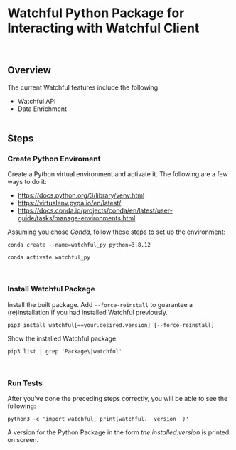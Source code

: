 # Watchful Python Package for Interacting with Watchful Client
<br>

## Overview
The current Watchful features include the following:
- Watchful API
- Data Enrichment 
<br><br>

## Steps

### Create Python Enviroment
Create a Python virtual environment and activate it. The following are a few ways to do it:
- https://docs.python.org/3/library/venv.html
- https://virtualenv.pypa.io/en/latest/
- https://docs.conda.io/projects/conda/en/latest/user-guide/tasks/manage-environments.html

Assuming you chose _Conda_, follow these steps to set up the environment:
```
conda create --name=watchful_py python=3.8.12
```
```
conda activate watchful_py
```
<br>

### Install Watchful Package
Install the built package. Add `--force-reinstall` to guarantee a (re)installation if you had installed Watchful previously.
```
pip3 install watchful[==your.desired.version] [--force-reinstall]
```
Show the installed Watchful package.
```
pip3 list | grep 'Package\|watchful'
```
<br>

### Run Tests
After you've done the preceding steps correctly, you will be able to see the following:
```
python3 -c 'import watchful; print(watchful.__version__)'
```
A version for the Python Package in the form _the.installed.version_ is printed on screen.
<br>
